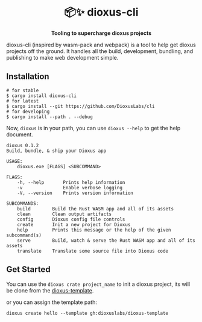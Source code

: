 <div align="center">
  <h1>📦✨  dioxus-cli </h1>
  <p><strong>Tooling to supercharge dioxus projects</strong></p>
</div>

dioxus-cli (inspired by wasm-pack and webpack) is a tool to help get dioxus projects off the ground. It handles all the build, development, bundling, and publishing to make web development simple.

## Installation

```shell
# for stable
$ cargo install dioxus-cli
# for latest
$ cargo install --git https://github.com/DioxusLabs/cli
# for developing
$ cargo install --path . --debug
```

Now, `dioxus` is in your path, you can use `dioxus --help` to get the help document.

```
dioxus 0.1.2
Build, bundle, & ship your Dioxus app

USAGE:
    dioxus.exe [FLAGS] <SUBCOMMAND>

FLAGS:
    -h, --help       Prints help information
    -v               Enable verbose logging
    -V, --version    Prints version information

SUBCOMMANDS:
    build        Build the Rust WASM app and all of its assets
    clean        Clean output artifacts
    config       Dioxus config file controls
    create       Init a new project for Dioxus
    help         Prints this message or the help of the given subcommand(s)
    serve        Build, watch & serve the Rust WASM app and all of its assets
    translate    Translate some source file into Dioxus code
```

## Get Started 

You can use the `dioxus crate project_name` to init a dioxus project, its will be clone from the [dioxus-template](https://github.com/DioxusLabs/dioxus-template).

or you can assign the template path:

```
dioxus create hello --template gh:dioxuslabs/dioxus-template
```